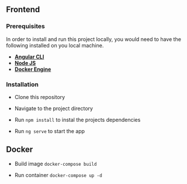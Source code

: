 ## Frontend

### Prerequisites

In order to install and run this project locally, you would need to have the following installed on you local machine.

- [**Angular CLI**](https://cli.angular.io/)
- [**Node JS**](https://nodejs.org/en/)
- [**Docker Engine**](https://www.docker.com/)

### Installation

- Clone this repository

- Navigate to the project directory

- Run `npm install` to instal the projects dependencies

- Run `ng serve` to start the app

## Docker

- Build image
`docker-compose build`

- Run container
`docker-compose up -d`
